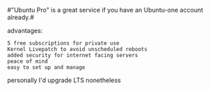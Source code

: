 #"Ubuntu Pro" is a great service if you have an Ubuntu-one account already.#

advantages:

    5 free subscriptions for private use
    Kernel Livepatch to avoid unscheduled reboots
    added security for internet facing servers
    peace of mind
    easy to set up and manage

personally I'd upgrade LTS nonetheless
